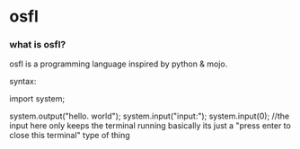 # osfl

### what is osfl?

osfl is a programming language inspired by python & mojo.

syntax:

import system;

system.output("hello. world");
system.input("input:");
system.input(0); //the input here only keeps the terminal running basically its just a "press enter to close this terminal" type of thing
